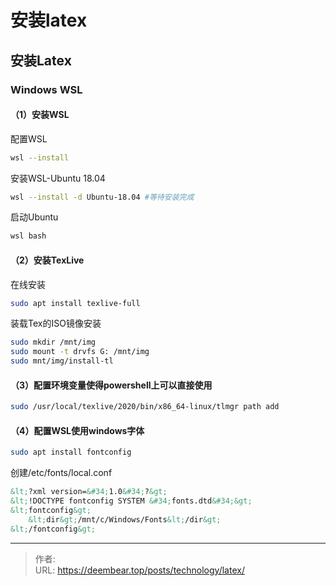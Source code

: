 # 安装latex

## 安装Latex
### Windows WSL
#### （1）安装WSL
配置WSL
```bash
wsl --install
```

安装WSL-Ubuntu 18.04
```bash
wsl --install -d Ubuntu-18.04 #等待安装完成
```

启动Ubuntu
```bash
wsl bash
```

#### （2）安装TexLive
在线安装
```bash
sudo apt install texlive-full
```

装载Tex的ISO镜像安装
```bash
sudo mkdir /mnt/img
sudo mount -t drvfs G: /mnt/img
sudo mnt/img/install-tl
```

#### （3）配置环境变量使得powershell上可以直接使用
```bash
sudo /usr/local/texlive/2020/bin/x86_64-linux/tlmgr path add
```

#### （4）配置WSL使用windows字体
```bash
sudo apt install fontconfig
```

创建/etc/fonts/local.conf
```xml
&lt;?xml version=&#34;1.0&#34;?&gt;
&lt;!DOCTYPE fontconfig SYSTEM &#34;fonts.dtd&#34;&gt;
&lt;fontconfig&gt;
    &lt;dir&gt;/mnt/c/Windows/Fonts&lt;/dir&gt;
&lt;/fontconfig&gt;
```


---

> 作者:   
> URL: https://deembear.top/posts/technology/latex/  

